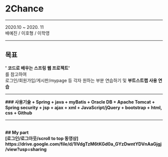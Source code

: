 # 2Chance
 <hr>
 2020.10 ~ 2020. 11 <br>
 배예진 / 이호형 / 이학영
 <hr>
 
 ## 목표 
 <strong>' 코드로 배우는 스프링 웹 프로젝트'</strong> <br>
 를 참고하여<br>
 로그인/회원가입/게시판/mypage 등 각자 원하는 부분 연습하기 및 <b>부트스트랩<b> 사용 연습
 
 <hr>
 ### 사용기술
+ Spring
+ java
+ myBatis
+ Oracle DB
+ Apache Tomcat
+ Spring security
+ jsp
+ ajax
+ xml
+ JavaScript/jQuery
+ bootstrap
+ html, css
+ Github
 <hr>
 <br>
 ## My part <br>
 [로그인/로그아웃/scroll to top 동영상]<br>
 https://drive.google.com/file/d/1lVdgTzM6tKGd0a_GYzDwntYDVnAaGjgj/view?usp=sharing
 

